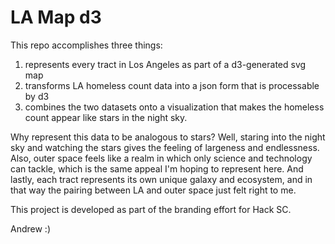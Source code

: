 # LA Map d3

This repo accomplishes three things:

1. represents every tract in Los Angeles as part of a d3-generated svg map
2. transforms LA homeless count data into a json form that is processable by d3
3. combines the two datasets onto a visualization that makes the homeless count appear like stars in the night sky.

Why represent this data to be analogous to stars? Well, staring into the night sky and watching the stars gives the feeling of largeness and endlessness. Also, outer space feels like a realm in which only science and technology can tackle, which is the same appeal I'm hoping to represent here. And lastly, each tract represents its own unique galaxy and ecosystem, and in that way the pairing between LA and outer space just felt right to me.

This project is developed as part of the branding effort for Hack SC.

Andrew
:)
